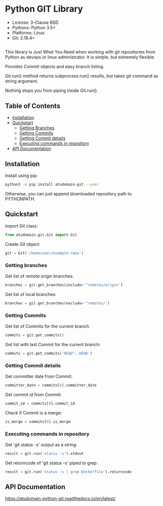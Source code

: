 # Python GIT Library

- License: 3-Clause BSD
- Pythons: Python 3.5+
- Platforms: Linux
- Git: 2.18.4+
##
This library is Just What You Need when working with git repositories from Python as devops or linux administrator.
It is simple, but extremely flexible.

Provides Commit objects and easy branch listing.

Git.run() method returns subprocess.run() results, but takes git command as string argument.

Nothing stops you from piping inside Git.run().

## Table of Contents
- [Installation](#installation)
- [Quickstart](#quickstart)
    - [Getting Branches](#getting-branches)
    - [Getting Commits](#getting-commits)
    - [Getting Commit details](#getting-commit-details)
    - [Executing commands in repository](#executing-commands-in-repository)
- [API Documentation](#api-documentation)

## Installation

Install using pip:
```bash
python3 -m pip install atudomain-git --user 
```

Otherwise, you can just append downloaded repository path to PYTHONPATH.

## Quickstart

Import Git class:
```python
from atudomain.git.Git import Git
```

Create Git object:
```python
git = Git('/home/user/example-repo')
```

### Getting branches
Get list of remote origin branches:
```python
branches = git.get_branches(include='^remotes/origin')
```

Get list of local branches:
```python
branches = git.get_branches(exclude='^remotes/')
```

### Getting Commits
Get list of Commits for the current branch:
```python
commits = git.get_commits()
```

Get list with last Commit for the current branch:
```python
commits = git.get_commits('HEAD^..HEAD')
```

### Getting Commit details
Get committer date from Commit:
```python
committer_date = commits[0].committer_date
```

Get commit id from Commit:
```python
commit_id = commits[0].commit_id
```

Check if Commit is a merge:
```python
is_merge = commits[0].is_merge
```

### Executing commands in repository
Get 'git status -s' output as a string:
```python
result = git.run('status -s').stdout
```

Get returncode of 'git status -s' piped to grep:
```python
result = git.run('status -s | grep Dockerfile').returncode
```

## API Documentation
https://atudomain-python-git.readthedocs.io/en/latest/
